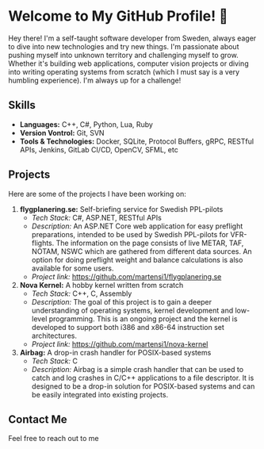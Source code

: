 # Welcome to My GitHub Profile! 👋

Hey there! I'm a self-taught software developer from Sweden, always
eager to dive into new technologies and try
new things. I'm passionate about pushing myself
into unknown territory and challenging myself
to grow. Whether it's building web applications,
computer vision projects or diving into 
writing operating systems from scratch (which I
must say is a very humbling experience). 
I'm always up for a challenge!

## Skills

* **Languages:** C++, C#, Python, Lua, Ruby
* **Version Vontrol:** Git, SVN
* **Tools & Technologies:** Docker, SQLite,
Protocol Buffers, gRPC, RESTful APIs, Jenkins,
GitLab CI/CD, OpenCV, SFML, etc

## Projects

Here are some of the projects I have been working on:

1. **flygplanering.se:** Self-briefing service for Swedish PPL-pilots
    - *Tech Stack:* C#, ASP.NET, RESTful APIs
    - *Description:* An ASP.NET Core web application for easy preflight preparations, intended to be used by Swedish PPL-pilots for VFR-flights. The information on the page consists of live METAR, TAF, NOTAM, NSWC which are gathered from different data sources. An option for doing preflight weight and balance calculations is also available for some users.
    - *Project link:* https://github.com/martensi1/flygplanering.se
2. **Nova Kernel:** A hobby kernel written from scratch
    - *Tech Stack:* C++, C, Assembly
    - *Description:* The goal of this project is to gain a deeper understanding of operating systems, kernel development and low-level programming. This is an ongoing project and the kernel is developed to support both i386 and x86-64 instruction set architectures.
    - *Project link:* https://github.com/martensi1/nova-kernel
3. **Airbag:** A drop-in crash handler for POSIX-based systems
    - *Tech Stack:* C
    - *Description:* Airbag is a simple crash handler that can be used to catch and log crashes in C/C++ applications to a file descriptor. It is designed to be a drop-in solution for POSIX-based systems and can be easily integrated into existing projects.

## Contact Me

Feel free to reach out to me
